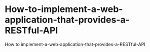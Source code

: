 # How-to-implement-a-web-application-that-provides-a-RESTful-API
How to implement-a-web-application-that-provides-a-RESTful-API
